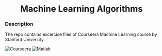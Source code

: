 <h1 align="center">Machine Learning Algorithms </h1>

### Description

The repo contains excercise files of Courseera Machine Learning course by Stanford University.

![Courseera](https://img.shields.io/badge/Coursera-0056D2?style=for-the-badge&logo=Coursera&logoColor=white) ![Matlab](https://img.shields.io/badge/Matlab-0056D2?style=for-the-badge&&logoColor=white)
